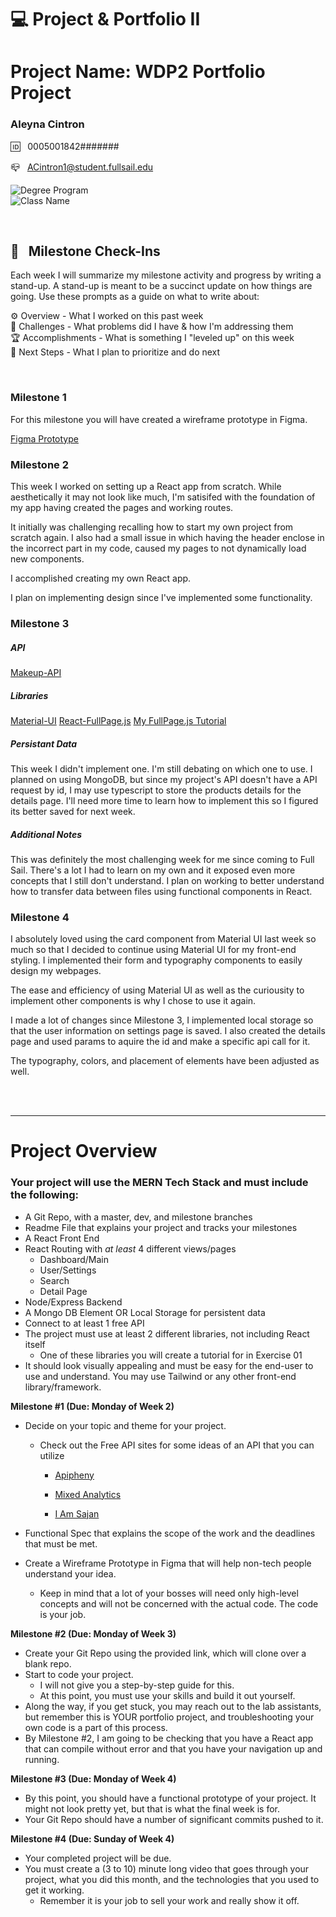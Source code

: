 
# 💻 Project & Portfolio II

# Project Name: WDP2 Portfolio Project

### Aleyna Cintron

🆔 &nbsp; 0005001842#######

📪 &nbsp; ACintron1@student.fullsail.edu


![Degree Program](https://img.shields.io/badge/Degree-Web%20Development-orange?logo=gnometerminal)
<br>
![Class Name](https://img.shields.io/badge/Class-Project%20and%20Portfolio%20II-orange?logo=react)



<br>

## 📢 &nbsp; Milestone Check-Ins

Each week I will summarize my milestone activity and progress by writing a stand-up. A stand-up is meant to be a succinct update on how things are going. Use these prompts as a guide on what to write about:

⚙️ Overview - What I worked on this past week
<br>
🌵 Challenges - What problems did I have & how I'm addressing them
<br>
🏆 Accomplishments - What is something I "leveled up" on this week
<br>
🔮 Next Steps - What I plan to prioritize and do next

<br>

### Milestone 1

For this milestone you will have created a wireframe prototype in Figma.

[Figma Prototype](https://www.figma.com/file/yVAHaJ8GLL09mEsYYxMTSS/1.3-Milestone-1%3A-Prototyping?node-id=0%3A1)

### Milestone 2

This week I worked on setting up a React app from scratch. While aesthetically it may not look like much, I'm satisifed with the foundation of my app having created the pages and working routes.

It initially was challenging recalling how to start my own project from scratch again. I also had a small issue in which having the header enclose in the incorrect part in my code, caused my pages to not dynamically load new components.

I accomplished creating my own React app.

I plan on implementing design since I've implemented some functionality.

### Milestone 3
##### API
[Makeup-API](https://makeup-api.herokuapp.com/)

##### Libraries
[Material-UI](https://mui.com/material-ui/getting-started/installation/)
[React-FullPage.js](https://github.com/alvarotrigo/react-fullpage)
[My FullPage.js Tutorial](https://web.microsoftstream.com/video/53076cab-bafe-425b-b0d0-e9d7950f983b)

##### Persistant Data
This week I didn't implement one. I'm still debating on which one to use. I planned on using MongoDB, but since my project's API doesn't have a API request by id, I may use typescript to store the products details for the details page. I'll need more time to learn how to implement this so I figured its better saved for next week.

##### Additional Notes
This was definitely the most challenging week for me since coming to Full Sail. There's a lot I had to learn on my own and it exposed even more concepts that I still don't understand. I plan on working to better understand how to transfer data between files using functional components in React.

### Milestone 4

I absolutely loved using the card component from Material UI last week so much so that I decided to continue using Material UI for my front-end styling. I implemented their form and typography components to easily design my webpages. 

The ease and efficiency of using Material UI as well as the curiousity to implement other components is why I chose to use it again. 

I made a lot of changes since Milestone 3, I implemented local storage so that the user information on settings page is saved. I also created the details page and used params to aquire the id and make a specific api call for it. 

The typography, colors, and placement of elements have been adjusted as well.


<br>
<br>
<hr/>

# Project Overview

### Your project will use the MERN Tech Stack and must include the following:

-   A Git Repo, with a master, dev, and milestone branches
-   Readme File that explains your project and tracks your milestones
-   A React Front End
-   React Routing with  _at least_  4 different views/pages
    -   Dashboard/Main
    -   User/Settings
    -   Search
    -   Detail Page
-   Node/Express Backend
-   A Mongo DB Element OR Local Storage for persistent data
-   Connect to at least 1 free API
-   The project must use at least 2 different libraries, not including React itself
    -   One of these libraries you will create a tutorial for in Exercise 01
-   It should look visually appealing and must be easy for the end-user to use and understand. You may use Tailwind or any other front-end library/framework.

**Milestone #1 (Due: Monday of Week 2)**

-   Decide on your topic and theme for your project.
    -   Check out the Free API sites for some ideas of an API that you can utilize
        -   [Apipheny](https://apipheny.io/free-api/)  
            
        -   [Mixed Analytics](https://mixedanalytics.com/blog/list-actually-free-open-no-auth-needed-apis/)  
            
        -   [I Am Sajan](https://iamsajan.com/free-api-without-an-api-key/)  
            
-   Functional Spec that explains the scope of the work and the deadlines that must be met.  
    
-   Create a Wireframe Prototype in Figma that will help non-tech people understand your idea.
    -   Keep in mind that a lot of your bosses will need only high-level concepts and will not be concerned with the actual code. The code is your job.

**Milestone #2 **(Due: Monday of Week 3)****

-   Create your Git Repo using the provided link, which will clone over a blank repo.
-   Start to code your project.
    -   I will not give you a step-by-step guide for this.
    -   At this point, you must use your skills and build it out yourself.
-   Along the way, if you get stuck, you may reach out to the lab assistants, but remember this is YOUR portfolio project, and troubleshooting your own code is a part of this process.
-   By Milestone #2, I am going to be checking that you have a React app that can compile without error and that you have your navigation up and running.

**Milestone #3 **(Due: Monday of Week 4)****

-   By this point, you should have a functional prototype of your project. It might not look pretty yet, but that is what the final week is for.
-   Your Git Repo should have a number of significant commits pushed to it.

**Milestone #4 **(Due: Sunday of Week 4)****

-   Your completed project will be due.
-   You must create a (3 to 10) minute long video that goes through your project, what you did this month, and the technologies that you used to get it working.
    -   Remember it is your job to sell your work and really show it off.

